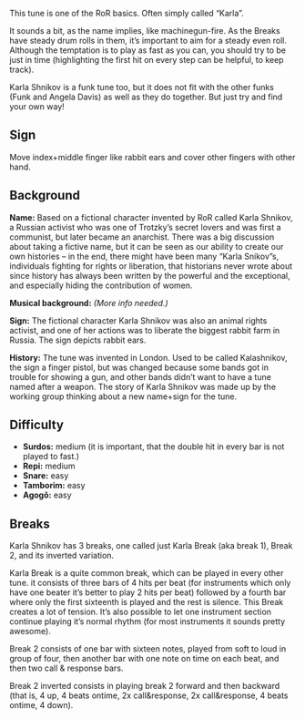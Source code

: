 This tune is one of the RoR basics. Often simply called “Karla”.

It sounds a bit, as the name implies, like machinegun-fire. As the Breaks have steady drum rolls in them, it’s important
to aim for a steady even roll. Although the temptation is to play as fast as you can, you should try to be just in time
(highlighting the first hit on every step can be helpful, to keep track).

Karla Shnikov is a funk tune too, but it does not fit with the other funks (Funk and Angela Davis) as well as they do
together. But just try and find your own way!

## Sign

Move index+middle finger like rabbit ears and cover other fingers with other hand.

## Background

**Name:** Based on a fictional character invented by RoR called Karla Shnikov, a Russian activist who was one of Trotzky’s secret lovers and was first a communist, but later became an anarchist. There was a big discussion about taking a fictive name, but it can be seen as our ability to create our own histories – in the end, there might have been many “Karla Snikov”s, individuals fighting for rights or liberation, that historians never wrote about since history has always been written by the powerful and the exceptional, and especially hiding the contribution of women.

**Musical background:** *(More info needed.)*

**Sign:** The fictional character Karla Shnikov was also an animal rights activist, and one of her actions was to liberate the biggest rabbit farm in Russia. The sign depicts rabbit ears.

**History:** The tune was invented in London. Used to be called Kalashnikov, the sign a finger pistol, but was changed because some bands got in trouble for showing a gun, and other bands didn’t want to have a tune named after a weapon. The story of Karla Shnikov was made up by the working group thinking about a new name+sign for the tune.

## Difficulty

* **Surdos:** medium (it is important, that the double hit in every bar is not played to fast.)
* **Repi:** medium
* **Snare:** easy
* **Tamborim:** easy
* **Agogô:** easy

## Breaks

Karla Shnikov has 3 breaks, one called just Karla Break (aka break 1), Break 2, and its inverted variation.

Karla Break is a quite common break, which can be played in every other tune. it consists of three bars of 4 hits per
beat (for instruments which only have one beater it’s better to play 2 hits per beat) followed by a fourth bar where
only the first sixteenth is played and the rest is silence. This Break creates a lot of tension. It’s also possible to
let one instrument section continue playing it’s normal rhythm (for most instruments it sounds pretty awesome).

Break 2 consists of one bar with sixteen notes, played from soft to loud in group of four, then another bar with one
note on time on each beat, and then two call & response bars.

Break 2 inverted consists in playing break 2 forward and then backward (that is, 4 up, 4 beats ontime, 2x call&response,
2x call&response, 4 beats ontime, 4 down).